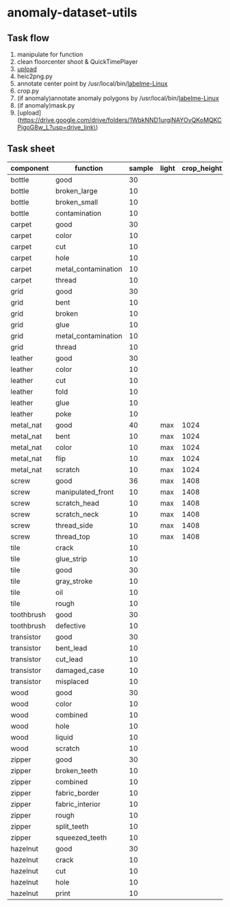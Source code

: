 # anomaly-dataset-utils

## Task flow
1. manipulate for function
2. clean floorcenter shoot & QuickTimePlayer
3. [upload](https://drive.google.com/drive/folders/1S6LWKWM84hgxveAl0s9vu40XjiaGp-Vv?usp=drive_link)
4. heic2png.py
5. annotate center point by /usr/local/bin/[labelme-Linux](https://github.com/wkentaro/labelme/releases/download/v5.2.1/labelme-Linux)
6. crop.py
7. (if anomaly)annotate anomaly polygons  by /usr/local/bin/[labelme-Linux](https://github.com/wkentaro/labelme/releases/download/v5.2.1/labelme-Linux)
8. (if anomaly)mask.py
9. [upload](https://drive.google.com/drive/folders/1WbkNND1urgiNAYOvQKoMQKCPigoG8w_L?usp=drive_link\)

## Task sheet

| component  | function            | sample | light | crop_height | crop_width | complete |
|------------|---------------------|--------|-------|-------------|------------|----------|
| bottle     | good                | 30     |       |             |            |          |
| bottle     | broken_large        | 10     |       |             |            |          |
| bottle     | broken_small        | 10     |       |             |            |          |
| bottle     | contamination       | 10     |       |             |            |          |
| carpet     | good                | 30     |       |             |            |          |
| carpet     | color               | 10     |       |             |            |          |
| carpet     | cut                 | 10     |       |             |            |          |
| carpet     | hole                | 10     |       |             |            |          |
| carpet     | metal_contamination | 10     |       |             |            |          |
| carpet     | thread              | 10     |       |             |            |          |
| grid       | good                | 30     |       |             |            |          |
| grid       | bent                | 10     |       |             |            |          |
| grid       | broken              | 10     |       |             |            |          |
| grid       | glue                | 10     |       |             |            |          |
| grid       | metal_contamination | 10     |       |             |            |          |
| grid       | thread              | 10     |       |             |            |          |
| leather    | good                | 30     |       |             |            |          |
| leather    | color               | 10     |       |             |            |          |
| leather    | cut                 | 10     |       |             |            |          |
| leather    | fold                | 10     |       |             |            |          |
| leather    | glue                | 10     |       |             |            |          |
| leather    | poke                | 10     |       |             |            |          |
| metal_nat  | good                | 40     | max   | 1024        | 1024       | x        |
| metal_nat  | bent                | 10     | max   | 1024        | 1024       |          |
| metal_nat  | color               | 10     | max   | 1024        | 1024       | x        |
| metal_nat  | flip                | 10     | max   | 1024        | 1024       |          |
| metal_nat  | scratch             | 10     | max   | 1024        | 1024       |          |
| screw      | good                | 36     | max   | 1408        | 1408       | x        |
| screw      | manipulated_front   | 10     | max   | 1408        | 1408       | x        |
| screw      | scratch_head        | 10     | max   | 1408        | 1408       | x        |
| screw      | scratch_neck        | 10     | max   | 1408        | 1408       | x        |
| screw      | thread_side         | 10     | max   | 1408        | 1408       | x        |
| screw      | thread_top          | 10     | max   | 1408        | 1408       | ~        |
| tile       | crack               | 10     |       |             |            |          |
| tile       | glue_strip          | 10     |       |             |            |          |
| tile       | good                | 30     |       |             |            |          |
| tile       | gray_stroke         | 10     |       |             |            |          |
| tile       | oil                 | 10     |       |             |            |          |
| tile       | rough               | 10     |       |             |            |          |
| toothbrush | good                | 30     |       |             |            |          |
| toothbrush | defective           | 10     |       |             |            |          |
| transistor | good                | 30     |       |             |            |          |
| transistor | bent_lead           | 10     |       |             |            |          |
| transistor | cut_lead            | 10     |       |             |            |          |
| transistor | damaged_case        | 10     |       |             |            |          |
| transistor | misplaced           | 10     |       |             |            |          |
| wood       | good                | 30     |       |             |            |          |
| wood       | color               | 10     |       |             |            |          |
| wood       | combined            | 10     |       |             |            |          |
| wood       | hole                | 10     |       |             |            |          |
| wood       | liquid              | 10     |       |             |            |          |
| wood       | scratch             | 10     |       |             |            |          |
| zipper     | good                | 30     |       |             |            |          |
| zipper     | broken_teeth        | 10     |       |             |            |          |
| zipper     | combined            | 10     |       |             |            |          |
| zipper     | fabric_border       | 10     |       |             |            |          |
| zipper     | fabric_interior     | 10     |       |             |            |          |
| zipper     | rough               | 10     |       |             |            |          |
| zipper     | split_teeth         | 10     |       |             |            |          |
| zipper     | squeezed_teeth      | 10     |       |             |            |          |
| hazelnut   | good                | 30     |       |             |            |          |
| hazelnut   | crack               | 10     |       |             |            |          |
| hazelnut   | cut                 | 10     |       |             |            |          |
| hazelnut   | hole                | 10     |       |             |            |          |
| hazelnut   | print               | 10     |       |             |            |          |
